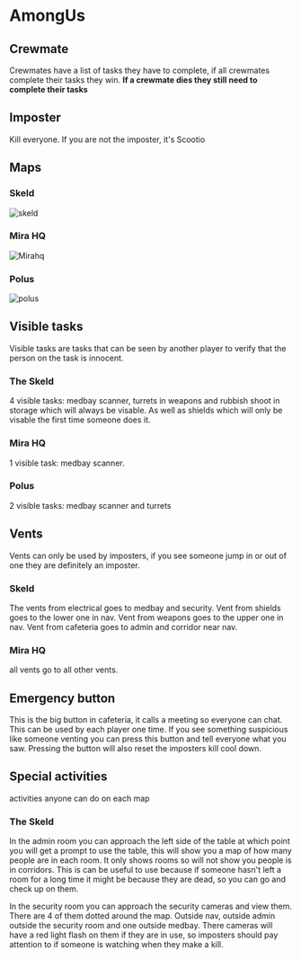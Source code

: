 # AmongUs

## Crewmate 
Crewmates have a list of tasks they have to complete, if all crewmates complete their tasks they win.
**If a crewmate dies they still need to complete their tasks**

## Imposter
Kill everyone. If you are not the imposter, it's Scootio

## Maps

### Skeld
![skeld](https://cdn.discordapp.com/attachments/756590933130215594/756591114211033129/image.png)

### Mira HQ
![Mirahq](https://preview.redd.it/wfwl3i60iej51.jpg?width=3600&format=pjpg&auto=webp&s=a82e10162c1cb1d6b87d2645501564ff4ce9ce95)

### Polus
![polus](https://i.redd.it/e7zqd74cfwi51.jpg)

## Visible tasks

Visible tasks are tasks that can be seen by another player to verify that the person on the task is innocent.

### The Skeld

4 visible tasks: medbay scanner, turrets in weapons and rubbish shoot in storage which will always be visable. As well as shields which will only be visable the first time someone does it.

### Mira HQ

1 visible task: medbay scanner.

### Polus

2 visible tasks: medbay scanner and turrets

## Vents

Vents can only be used by imposters, if you see someone jump in or out of one they are definitely an imposter.

### Skeld

The vents from electrical goes to medbay and security.
Vent from shields goes to the lower one in nav.
Vent from weapons goes to the upper one in nav.
Vent from cafeteria goes to admin and corridor near nav.

### Mira HQ

all vents go to all other vents.

## Emergency button

This is the big button in cafeteria, it calls a meeting so everyone can chat.
This can be used by each player one time.
If you see something suspicious like someone venting you can press this button and tell everyone what you saw.
Pressing the button will also reset the imposters kill cool down.

## Special activities

activities anyone can do on each map

### The Skeld

In the admin room you can approach the left side of the table at which point you will get a prompt to use the table, this will show you a map of how many people are in each room. It only shows rooms so will not show you people is in corridors. This is can be useful to use because if someone hasn't left a room for a long time it might be because they are dead, so you can go and check up on them.

In the security room you can approach the security cameras and view them. There are 4 of them dotted around the map.
Outside nav, outside admin outside the security room and one outside medbay.
There cameras will have a red light flash on them if they are in use, so imposters should pay attention to if someone is watching when they make a kill.
